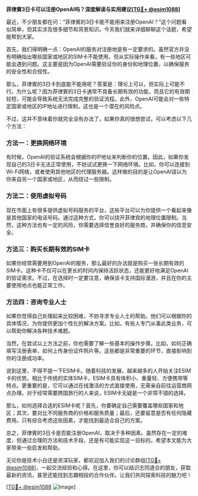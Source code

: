 **菲律賓3日卡可以注册OpenAI吗？深度解读与实用建议[[TG💪+ @esim1088](https://t.me/s/esim1088)]**

最近，不少朋友都在问：“菲律賓的3日卡能不能用来注册OpenAI？”这个问题看似简单，但其实涉及很多细节和背景知识。今天我们就来详细聊聊这个话题，希望能帮到大家。

首先，我们得明确一点：OpenAI的服务对注册地是有一定要求的。虽然官方并没有明确指出哪些国家或地区的SIM卡不能使用，但从实际操作来看，有一些地区可能会遇到问题。这主要是因为OpenAI需要验证你的身份和地理位置，以确保服务的安全性和合规性。

那么，菲律賓的3日卡到底能不能用呢？答案是：理论上可以，但实际上可能不行。为什么呢？因为菲律賓的3日卡通常不具备长期有效的功能，而且它的有效期较短，可能会导致系统无法完成完整的验证流程。此外，OpenAI可能会对一些特定国家或地区的IP地址进行限制，这也是一个潜在的风险点。

不过，这并不意味着你就完全没有办法了。如果你真的很想尝试，可以考虑以下几个方法：

### 方法一：更换网络环境

有时候，OpenAI的验证系统会根据你的IP地址来判断你的位置。因此，如果你发现自己的3日卡无法正常使用，不妨试试更换一下网络环境。比如，你可以连接到Wi-Fi网络，或者使用其他地区的代理服务器。这样做的目的是让OpenAI误以为你来自另一个国家或地区，从而绕过一些限制。

### 方法二：使用虚拟号码

现在市面上有很多提供虚拟号码服务的平台，这些平台可以为你提供一个看起来像是其他国家的电话号码。通过这种方式，你可以绕开菲律宾的地理位置限制。当然，这种方法也有一定的风险，你需要选择信誉良好的服务商，并确保你的信息安全。

### 方法三：购买长期有效的SIM卡

如果你经常需要用到OpenAI的服务，那么最好的办法就是购买一张长期有效的SIM卡。这种卡不仅可以在更长的时间内保持活跃状态，还能更好地满足OpenAI的验证需求。不过，在选择时一定要注意，确保该卡支持国际漫游，并且在你的主要使用地点也能正常工作。

### 方法四：咨询专业人士

如果你觉得自己处理起来比较困难，不妨寻求专业人士的帮助。他们可以根据你的具体情况，为你提供更加个性化的解决方案。比如，有些人专门从事此类业务，可以帮助你解决各种技术难题。

当然，在尝试以上方法之前，你也需要了解一些基本的操作步骤。比如，如何正确填写注册表单、如何上传身份证件照片等。这些都是非常重要的环节，直接影响到你的注册成功率。

说到这里，不得不提一下ESIM卡。随着科技的发展，越来越多的人开始关注ESIM卡的优势。相比于传统的实体SIM卡，ESIM卡具有体积小、重量轻、方便携带等特点。更重要的是，它可以通过在线激活的方式直接使用，无需亲自前往运营商网点办理。对于经常需要跨国旅行的人来说，ESIM卡无疑是一个非常不错的选择。

那么，如何选择合适的ESIM卡呢？首先，你要确定自己需要覆盖哪些国家和地区；其次，要对比不同服务商的价格和服务质量；最后，还要留意是否有任何隐藏费用。只有综合考虑这些因素，才能找到最适合自己的方案。

总之，菲律賓的3日卡是否能注册OpenAI，取决于多种因素。虽然存在一定的难度，但通过合理的方法和技术手段，还是有可能实现这一目标的。希望本文能为大家带来一些启发和帮助。

无论你是技术小白还是资深玩家，都欢迎加入我们的讨论群组[[TG💪+ @esim1088](https://t.me/s/esim1088)]，一起交流经验和心得。在这里，你可以结识志同道合的朋友，获取最新的资讯，甚至还能找到志趣相投的合作伙伴。让我们共同探索科技的魅力吧！

[[TG💪+ @esim1088](https://t.me/s/esim1088) ![Image](https://i.postimg.cc/4NQfJmqS/Snipaste-2025-05-13-00-14-12.png)]